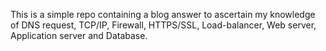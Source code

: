 This is a simple repo containing a blog answer to ascertain my knowledge of DNS
request, TCP/IP, Firewall, HTTPS/SSL, Load-balancer, Web server, Application
server and Database.

